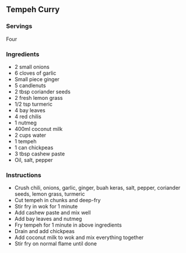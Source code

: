 ## Tempeh Curry

### Servings

Four

### Ingredients
- 2 small onions
- 6 cloves of garlic
- Small piece ginger
- 5 candlenuts
- 2 tbsp coriander seeds
- 2 fresh lemon grass
- 1/2 tsp turmeric
- 4 bay leaves
- 4 red chilis
- 1 nutmeg
- 400ml coconut milk
- 2 cups water
- 1 tempeh
- 1 can chickpeas
- 3 tbsp cashew paste
- Oil, salt, pepper

### Instructions

- Crush chili, onions, garlic, ginger, buah keras, salt, pepper, coriander seeds, lemon grass, turmeric
- Cut tempeh in chunks and deep-fry
- Stir fry in wok for 1 minute
- Add cashew paste and mix well
- Add bay leaves and nutmeg
- Fry tempeh for 1 minute in above ingredients
- Drain and add chickpeas
- Add coconut milk to wok and mix everything together
- Stir fry on normal flame until done
